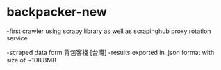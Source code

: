 # backpacker-new

-first crawler using scrapy library as well as scrapinghub proxy rotation service

-scraped data form 背包客棧 [台灣]
-results exported in .json format with size of ~108.8MB
